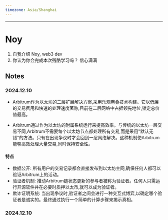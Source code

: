 ```yaml
---
timezone: Asia/Shanghai
---
```


---

# Noy

1. 自我介绍
    Noy, web3 dev
2. 你认为你会完成本次残酷学习吗？
    信心满满

## Notes

<!-- Content_START -->

### 2024.12.10

- Arbitrum作为以太坊的二层扩展解决方案,采用乐观卷叠技术构建。它以低廉的交易费用和快速的处理速度著称,目前在二层网络中占据领先地位,锁定总价值最高。

- Arbitrum通过作为以太坊的附属系统运行来提高效率。与传统的以太坊一层交易不同,Arbitrum不需要每个以太坊节点都处理所有交易,而是采用"默认无错"的方法。只有在出现争议时才会回到一层网络解决。这种机制使Arbitrum能够高效处理大量交易,同时保持安全性。

#### 特点

- 数据公开: 所有用户的交易记录都会直接发布到以太坊主网,确保任何人都可以验证Arbitrum上的活动。
- 验证者机制: 推动Arbitrum链状态更新的参与者被称为验证者。任何人只需运行开源软件并在必要时质押以太币,就可以成为验证者。
- 欺诈证明系统: 当出现争议时,验证者之间会进行一种交互式博弈,以确定哪个验证者是诚实的。最终通过执行一个简单的计算步骤来揭示真相。

### 2024.12.10

<!-- Content_END -->
